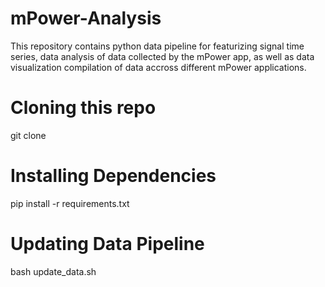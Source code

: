 # mPower-Analysis
This repository contains python data pipeline for featurizing signal time series, data analysis of data collected by the mPower app, as well as data visualization compilation of data accross different mPower applications.

# Cloning this repo
git clone 

# Installing Dependencies 
pip install -r requirements.txt

# Updating Data Pipeline
bash update_data.sh



